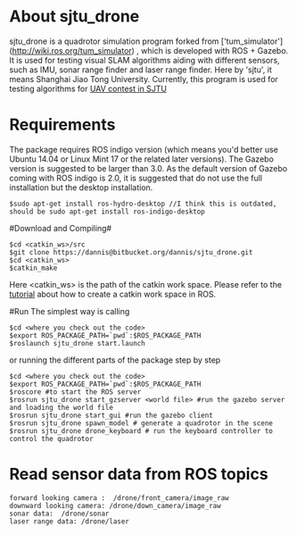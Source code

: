 # About sjtu_drone #

sjtu_drone is a quadrotor simulation program forked from ['tum_simulator'] (http://wiki.ros.org/tum_simulator) , which is developed with ROS + Gazebo. It is used for testing visual SLAM algorithms aiding with different sensors, such as IMU, sonar range finder and laser range finder. Here by 'sjtu', it means Shanghai Jiao Tong University. Currently, this program is used for testing algorithms for [UAV contest in SJTU](http://mediasoc.sjtu.edu.cn/wordpress)

# Requirements #
The package requires ROS indigo version (which means you'd better use Ubuntu 14.04 or Linux Mint 17 or the related later versions). The Gazebo version is suggested to be larger than 3.0. As the default version of Gazebo coming with ROS indigo is 2.0, it is suggested that do not use the full installation but the desktop installation.
```
$sudo apt-get install ros-hydro-desktop //I think this is outdated, should be sudo apt-get install ros-indigo-desktop
```
#Download and Compiling#
```
$cd <catkin_ws>/src
$git clone https://dannis@bitbucket.org/dannis/sjtu_drone.git
$cd <catkin_ws>
$catkin_make
```

Here <catkin_ws> is the path of the catkin work space. Please refer to the [tutorial](http://wiki.ros.org/ROS/Tutorials) about how to create a catkin work space in ROS.

#Run
The simplest way is calling
```
$cd <where you check out the code>
$export ROS_PACKAGE_PATH=`pwd`:$ROS_PACKAGE_PATH
$roslaunch sjtu_drone start.launch
```
or running the different parts of the package step by step

```
$cd <where you check out the code>
$export ROS_PACKAGE_PATH=`pwd`:$ROS_PACKAGE_PATH
$roscore #to start the ROS server
$rosrun sjtu_drone start_gzserver <world file> #run the gazebo server and loading the world file
$rosrun sjtu_drone start_gui #run the gazebo client
$rosrun sjtu_drone spawn_model # generate a quadrotor in the scene
$rosrun sjtu_drone drone_keyboard # run the keyboard controller to control the quadrotor
```

# Read sensor data from ROS topics #
```
forward looking camera :  /drone/front_camera/image_raw
downward looking camera: /drone/down_camera/image_raw
sonar data:  /drone/sonar
laser range data: /drone/laser
```